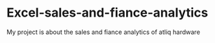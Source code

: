 # Excel-sales-and-fiance-analytics
My project is about the sales and fiance analytics of atliq hardware
